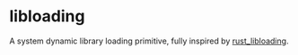 # libloading

A system dynamic library loading primitive, fully inspired by [rust_libloading](https://github.com/nagisa/rust_libloading).
